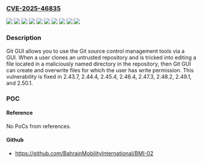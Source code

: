 ### [CVE-2025-46835](https://cve.mitre.org/cgi-bin/cvename.cgi?name=CVE-2025-46835)
![](https://img.shields.io/static/v1?label=Product&message=git-gui&color=blue)
![](https://img.shields.io/static/v1?label=Version&message=%3C%202.43.7%20&color=brightgreen)
![](https://img.shields.io/static/v1?label=Version&message=%3E%3D%202.44.0%2C%20%3C%202.44.4%20&color=brightgreen)
![](https://img.shields.io/static/v1?label=Version&message=%3E%3D%202.45.0%2C%20%3C%202.45.4%20&color=brightgreen)
![](https://img.shields.io/static/v1?label=Version&message=%3E%3D%202.46.0%2C%20%3C%202.46.4%20&color=brightgreen)
![](https://img.shields.io/static/v1?label=Version&message=%3E%3D%202.47.0%2C%20%3C%202.47.3%20&color=brightgreen)
![](https://img.shields.io/static/v1?label=Version&message=%3E%3D%202.48.0%2C%20%3C%202.48.2%20&color=brightgreen)
![](https://img.shields.io/static/v1?label=Version&message=%3E%3D%202.49.0%2C%20%3C%202.49.1%20&color=brightgreen)
![](https://img.shields.io/static/v1?label=Version&message=%3E%3D%202.50.0%2C%20%3C%202.50.1%20&color=brightgreen)
![](https://img.shields.io/static/v1?label=Vulnerability&message=CWE-88%3A%20Improper%20Neutralization%20of%20Argument%20Delimiters%20in%20a%20Command%20('Argument%20Injection')&color=brightgreen)

### Description

Git GUI allows you to use the Git source control management tools via a GUI. When a user clones an untrusted repository and is tricked into editing a file located in a maliciously named directory in the repository, then Git GUI can create and overwrite files for which the user has write permission. This vulnerability is fixed in 2.43.7, 2.44.4, 2.45.4, 2.46.4, 2.47.3, 2.48.2, 2.49.1, and 2.50.1.

### POC

#### Reference
No PoCs from references.

#### Github
- https://github.com/BahrainMobilityInternational/BMI-02

